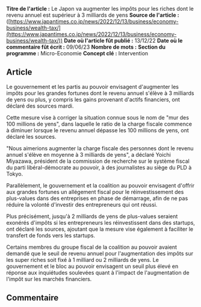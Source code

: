 **Titre de l'article :** Le Japon va augmenter les impôts pour les riches dont le revenu annuel est supérieur à 3 milliards de yens
**Source de l'article :** ([https://www.japantimes.co.jp/news/2022/12/13/business/economy-business/wealth-tax/](https://www.japantimes.co.jp/news/2022/12/13/business/economy-business/wealth-tax/))
**Date où l'article fût publié :** 13/12/22
**Date où le commentaire fût écrit :** 09/06/23
**Nombre de mots :**
**Section du programme :** Micro-Economie
**Concept clé :** Intervention

## Article
Le gouvernement et les partis au pouvoir envisagent d'augmenter les impôts pour les grandes fortunes dont le revenu annuel s'élève à 3 milliards de yens ou plus, y compris les gains provenant d'actifs financiers, ont déclaré des sources mardi.

Cette mesure vise à corriger la situation connue sous le nom de "mur des 100 millions de yens", dans laquelle le ratio de la charge fiscale commence à diminuer lorsque le revenu annuel dépasse les 100 millions de yens, ont déclaré les sources.

"Nous aimerions augmenter la charge fiscale des personnes dont le revenu annuel s'élève en moyenne à 3 milliards de yens", a déclaré Yoichi Miyazawa, président de la commission de recherche sur le système fiscal du parti libéral-démocrate au pouvoir, à des journalistes au siège du PLD à Tokyo.

Parallèlement, le gouvernement et la coalition au pouvoir envisagent d'offrir aux grandes fortunes un allégement fiscal pour le réinvestissement des plus-values dans des entreprises en phase de démarrage, afin de ne pas réduire la volonté d'investir des entrepreneurs qui ont réussi.

Plus précisément, jusqu'à 2 milliards de yens de plus-values seraient exonérés d'impôts si les entrepreneurs les réinvestissent dans des startups, ont déclaré les sources, ajoutant que la mesure vise également à faciliter le transfert de fonds vers les startups.

Certains membres du groupe fiscal de la coalition au pouvoir avaient demandé que le seuil de revenu annuel pour l'augmentation des impôts sur les super riches soit fixé à 1 milliard ou 2 milliards de yens. Le gouvernement et le bloc au pouvoir envisagent un seuil plus élevé en réponse aux inquiétudes soulevées quant à l'impact de l'augmentation de l'impôt sur les marchés financiers.

## Commentaire
